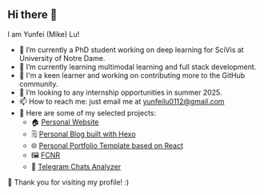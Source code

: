 ## Hi there 👋

<!--
**mikelovesolivia/mikelovesolivia** is a ✨ _special_ ✨ repository because its `README.md` (this file) appears on your GitHub profile.

Here are some ideas to get you started:

- 🔭 I’m currently working on ...
- 🌱 I’m currently learning ...
- 👯 I’m looking to collaborate on ...
- 🤔 I’m looking for help with ...
- 💬 Ask me about ...
- 📫 How to reach me: ...
- 😄 Pronouns: ...
- ⚡ Fun fact: ...
-->

I am Yunfei (Mike) Lu!

- 🔭 I’m currently a PhD student working on deep learning for SciVis at University of Notre Dame.
- 🌱 I’m currently learning multimodal learning and full stack development.
- 🚀 I'm a keen learner and working on contributing more to the GitHub community.
- 🌻 I’m looking to any internship opportunities in summer 2025.
- 📫 How to reach me: just email me at [yunfeilu0112@gmail.com](mailto:yunfeily0112@gmail.com)
- 🚧 Here are some of my selected projects:
  - 🏠 [Personal Website](https://mikelovesolivia.github.io)
  - 🗒️ [Personal Blog built with Hexo](https://mikelovesolivia.github.io/blog)
  - 🌐 [Personal Portfolio Template based on React](https://github.com/mikelovesolivia/react-personal-portfolio-template)
  - 🖼️ [FCNR](https://github.com/mikelovesolivia/FCNR)
  - 💬 [Telegram Chats Analyzer](https://github.com/mikelovesolivia/telegram-chats-analyzer)
 
🌹 Thank you for visiting my profile! :)
 

  
